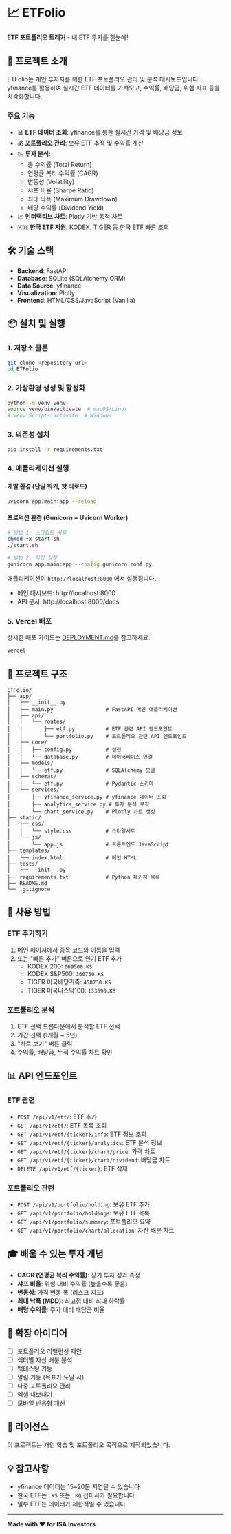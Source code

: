 # 📈 ETFolio

**ETF 포트폴리오 트래커** - 내 ETF 투자를 한눈에!

## 🎯 프로젝트 소개

ETFolio는 개인 투자자를 위한 ETF 포트폴리오 관리 및 분석 대시보드입니다.
yfinance를 활용하여 실시간 ETF 데이터를 가져오고, 수익률, 배당금, 위험 지표 등을 시각화합니다.

### 주요 기능

- 📊 **ETF 데이터 조회**: yfinance를 통한 실시간 가격 및 배당금 정보
- 💰 **포트폴리오 관리**: 보유 ETF 추적 및 수익률 계산
- 📉 **투자 분석**:
  - 총 수익률 (Total Return)
  - 연평균 복리 수익률 (CAGR)
  - 변동성 (Volatility)
  - 샤프 비율 (Sharpe Ratio)
  - 최대 낙폭 (Maximum Drawdown)
  - 배당 수익률 (Dividend Yield)
- 📈 **인터랙티브 차트**: Plotly 기반 동적 차트
- 🇰🇷 **한국 ETF 지원**: KODEX, TIGER 등 한국 ETF 빠른 조회

## 🛠 기술 스택

- **Backend**: FastAPI
- **Database**: SQLite (SQLAlchemy ORM)
- **Data Source**: yfinance
- **Visualization**: Plotly
- **Frontend**: HTML/CSS/JavaScript (Vanilla)

## 📦 설치 및 실행

### 1. 저장소 클론

```bash
git clone <repository-url>
cd ETFolio
```

### 2. 가상환경 생성 및 활성화

```bash
python -m venv venv
source venv/bin/activate  # macOS/Linux
# venv\Scripts\activate  # Windows
```

### 3. 의존성 설치

```bash
pip install -r requirements.txt
```

### 4. 애플리케이션 실행

#### 개발 환경 (단일 워커, 핫 리로드)
```bash
uvicorn app.main:app --reload
```

#### 프로덕션 환경 (Gunicorn + Uvicorn Worker)
```bash
# 방법 1: 스크립트 사용
chmod +x start.sh
./start.sh

# 방법 2: 직접 실행
gunicorn app.main:app --config gunicorn.conf.py
```

애플리케이션이 `http://localhost:8000` 에서 실행됩니다.

- 메인 대시보드: http://localhost:8000
- API 문서: http://localhost:8000/docs

### 5. Vercel 배포

상세한 배포 가이드는 [DEPLOYMENT.md](DEPLOYMENT.md)를 참고하세요.

```bash
vercel
```

## 📁 프로젝트 구조

```
ETFolio/
├── app/
│   ├── __init__.py
│   ├── main.py                 # FastAPI 메인 애플리케이션
│   ├── api/
│   │   └── routes/
│   │       ├── etf.py          # ETF 관련 API 엔드포인트
│   │       └── portfolio.py    # 포트폴리오 관련 API 엔드포인트
│   ├── core/
│   │   ├── config.py           # 설정
│   │   └── database.py         # 데이터베이스 연결
│   ├── models/
│   │   └── etf.py              # SQLAlchemy 모델
│   ├── schemas/
│   │   └── etf.py              # Pydantic 스키마
│   └── services/
│       ├── yfinance_service.py # yfinance 데이터 조회
│       ├── analytics_service.py # 투자 분석 로직
│       └── chart_service.py    # Plotly 차트 생성
├── static/
│   ├── css/
│   │   └── style.css           # 스타일시트
│   └── js/
│       └── app.js              # 프론트엔드 JavaScript
├── templates/
│   └── index.html              # 메인 HTML
├── tests/
│   └── __init__.py
├── requirements.txt            # Python 패키지 목록
├── README.md
└── .gitignore
```

## 🚀 사용 방법

### ETF 추가하기

1. 메인 페이지에서 종목 코드와 이름을 입력
2. 또는 "빠른 추가" 버튼으로 인기 ETF 추가
   - KODEX 200: `069500.KS`
   - KODEX S&P500: `360750.KS`
   - TIGER 미국배당귀족: `458730.KS`
   - TIGER 미국나스닥100: `133690.KS`

### 포트폴리오 분석

1. ETF 선택 드롭다운에서 분석할 ETF 선택
2. 기간 선택 (1개월 ~ 5년)
3. "차트 보기" 버튼 클릭
4. 수익률, 배당금, 누적 수익률 차트 확인

## 📊 API 엔드포인트

### ETF 관련
- `POST /api/v1/etf/`: ETF 추가
- `GET /api/v1/etf/`: ETF 목록 조회
- `GET /api/v1/etf/{ticker}/info`: ETF 정보 조회
- `GET /api/v1/etf/{ticker}/analytics`: ETF 분석 정보
- `GET /api/v1/etf/{ticker}/chart/price`: 가격 차트
- `GET /api/v1/etf/{ticker}/chart/dividend`: 배당금 차트
- `DELETE /api/v1/etf/{ticker}`: ETF 삭제

### 포트폴리오 관련
- `POST /api/v1/portfolio/holding`: 보유 ETF 추가
- `GET /api/v1/portfolio/holdings`: 보유 ETF 목록
- `GET /api/v1/portfolio/summary`: 포트폴리오 요약
- `GET /api/v1/portfolio/chart/allocation`: 자산 배분 차트

## 🎓 배울 수 있는 투자 개념

- **CAGR (연평균 복리 수익률)**: 장기 투자 성과 측정
- **샤프 비율**: 위험 대비 수익률 (높을수록 좋음)
- **변동성**: 가격 변동 폭 (리스크 지표)
- **최대 낙폭 (MDD)**: 최고점 대비 최대 하락률
- **배당 수익률**: 주가 대비 배당금 비율

## 🔮 확장 아이디어

- [ ] 포트폴리오 리밸런싱 제안
- [ ] 섹터별 자산 배분 분석
- [ ] 백테스팅 기능
- [ ] 알림 기능 (목표가 도달 시)
- [ ] 다중 포트폴리오 관리
- [ ] 엑셀 내보내기
- [ ] 모바일 반응형 개선

## 📝 라이선스

이 프로젝트는 개인 학습 및 포트폴리오 목적으로 제작되었습니다.

## 💡 참고사항

- yfinance 데이터는 15~20분 지연될 수 있습니다
- 한국 ETF는 `.KS` 또는 `.KQ` 접미사가 필요합니다
- 일부 ETF는 데이터가 제한적일 수 있습니다

---

**Made with ❤️ for ISA Investors**

